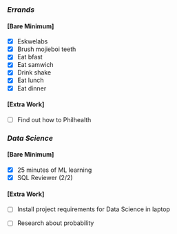 ### *Errands*
#### [Bare Minimum]
* [x] Eskwelabs
* [x] Brush mojieboi teeth
* [x] Eat bfast
* [x] Eat samwich
* [x] Drink shake
* [x] Eat lunch
* [x] Eat dinner
#### [Extra Work]
* [ ] Find out how to Philhealth
### *Data Science*
#### [Bare Minimum]
* [x] 25 minutes of ML learning
* [x] SQL Reviewer (2/2)

#### [Extra Work]
* [ ] Install project requirements for Data Science in laptop
* [ ] Research about probability




